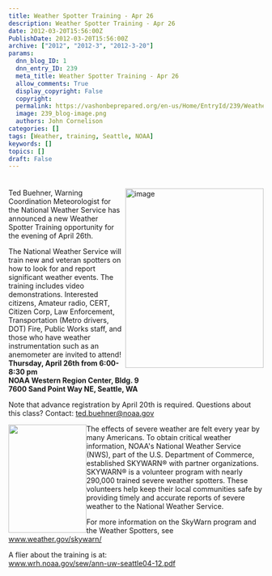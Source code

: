 ```yaml
---
title: Weather Spotter Training - Apr 26
description: Weather Spotter Training - Apr 26
date: 2012-03-20T15:56:00Z
PublishDate: 2012-03-20T15:56:00Z
archive: ["2012", "2012-3", "2012-3-20"]
params:
  dnn_blog_ID: 1
  dnn_entry_ID: 239
  meta_title: Weather Spotter Training - Apr 26
  allow_comments: True
  display_copyright: False
  copyright:
  permalink: https://vashonbeprepared.org/en-us/Home/EntryId/239/Weather-Spotter-Training-Apr-26
  image: 239_blog-image.png
  authors: John Cornelison
categories: []
tags: [Weather, training, Seattle, NOAA]
keywords: []
topics: []
draft: False
---
```


<div style="float: none; margin: 0px; padding: 4px 0px;" class="wlWriterHeaderFooter"> </div>
<p><a target="_blank" href="www.wrh.noaa.gov/sew/ann-uw-seattle04-12.pdf"><img width="273" height="355" align="right" src="./images/239/Windows-Live-Writer-64df717119d2_67C0-image_3.png" alt="image" title="image" style="background-image: none; border-width: 0px; margin: 0px 0px 5px 5px; padding-left: 0px; padding-right: 0px; display: inline; padding-top: 0px; float: right; border-style: solid;" /></a>Ted Buehner, Warning Coordination Meteorologist for the National Weather Service has announced a new Weather Spotter Training opportunity for the evening of April 26th.&nbsp; </p>
<p>The National Weather Service will train new and veteran spotters on how to look for and report significant weather events. The training includes video demonstrations. Interested citizens, Amateur radio, CERT, Citizen Corp, Law Enforcement, Transportation (Metro drivers, DOT) Fire, Public Works staff, and those who have weather instrumentation such as an anemometer are invited to attend!    <br />
<strong>Thursday, April 26th from 6:00-8:30 pm      <br />
NOAA Western Region Center, Bldg. 9       <br />
7600 Sand Point Way NE, Seattle, WA</strong></p>
<p>Note that advance registration by April 20th is required. Questions about this class? Contact: <a href="mailto:ted.buehner@noaa.gov">ted.buehner@noaa.gov</a></p>
<p><a border="0" alt="SkywarnLogoTxtOutln2" align="left" href="./images/239/Windows-Live-Writer-64df717119d2_67C0-SkywarnLogoTxtOutln2_2.gif" title="SkywarnLogoTxtOutln2" style="background-image: none; border-width: 0px; padding-left: 0px; padding-right: 0px; display: inline; float: left; padding-top: 0px;"><img alt="" width="154" height="214" src="./images/239/Windows-Live-Writer-64df717119d2_67C0-SkywarnLogoTxtOutln2_thumb.gif" /></a>The effects of severe weather are felt every year by many Americans. To obtain critical weather information, NOAA's National Weather Service (NWS), part of the U.S. Department of Commerce, established SKYWARN&reg; with partner organizations. SKYWARN&reg; is a volunteer program with nearly 290,000 trained severe weather spotters. These volunteers help keep their local communities safe by providing timely and accurate reports of severe weather to the National Weather Service. </p>
<p>For more information on the SkyWarn program and the Weather Spotters, see&nbsp; <br />
<a href="http://www.weather.gov/skywarn/">www.weather.gov/skywarn/</a></p>
<p>A flier about the training is at:    <br />
<a href="http://www.wrh.noaa.gov/sew/ann-uw-seattle04-12.pdf">www.wrh.noaa.gov/sew/ann-uw-seattle04-12.pdf</a></p>

